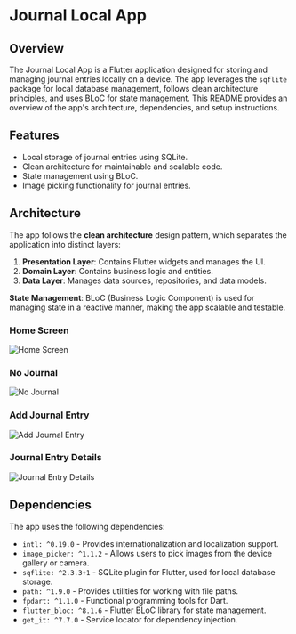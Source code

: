 # Journal Local App

## Overview

The Journal Local App is a Flutter application designed for storing and managing journal entries locally on a device. The app leverages the `sqflite` package for local database management, follows clean architecture principles, and uses BLoC for state management. This README provides an overview of the app's architecture, dependencies, and setup instructions.

## Features

- Local storage of journal entries using SQLite.
- Clean architecture for maintainable and scalable code.
- State management using BLoC.
- Image picking functionality for journal entries.

## Architecture

The app follows the **clean architecture** design pattern, which separates the application into distinct layers:

1. **Presentation Layer**: Contains Flutter widgets and manages the UI.
2. **Domain Layer**: Contains business logic and entities.
3. **Data Layer**: Manages data sources, repositories, and data models.

**State Management**: BLoC (Business Logic Component) is used for managing state in a reactive manner, making the app scalable and testable.

### Home Screen

![Home Screen](screenshots/homepage.jpeg)

### No Journal

![No Journal](screenshots/no_journal.jpeg)

### Add Journal Entry

![Add Journal Entry](screenshots/journal.jpeg)

### Journal Entry Details

![Journal Entry Details](screenshots/journal_entry_details.png)

## Dependencies

The app uses the following dependencies:

- `intl: ^0.19.0` - Provides internationalization and localization support.
- `image_picker: ^1.1.2` - Allows users to pick images from the device gallery or camera.
- `sqflite: ^2.3.3+1` - SQLite plugin for Flutter, used for local database storage.
- `path: ^1.9.0` - Provides utilities for working with file paths.
- `fpdart: ^1.1.0` - Functional programming tools for Dart.
- `flutter_bloc: ^8.1.6` - Flutter BLoC library for state management.
- `get_it: ^7.7.0` - Service locator for dependency injection.
